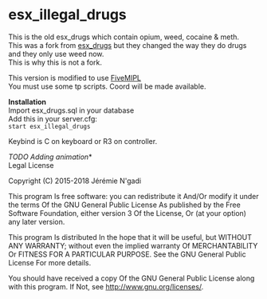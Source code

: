 # esx_illegal_drugs
This is the old esx_drugs which contain opium, weed, cocaine & meth.  
This was a fork from [esx_drugs](https://github.com/ESX-Org/esx_drugs) but they changed the way they do drugs and they only use weed now.  
This is why this is not a fork.  

This version is modified to use [FiveMIPL](https://github.com/XxFri3ndlyxX/fivem-ipl)   
You must use some tp scripts. Coord will be made available.  

**Installation**  
Import esx_drugs.sql in your database  
Add this in your server.cfg:  
```start esx_illegal_drugs```   

Keybind is C on keyboard or R3 on controller.   

**TODO* Adding animation**          
Legal
License

Copyright (C) 2015-2018 Jérémie N'gadi

This program Is free software: you can redistribute it And/Or modify it under the terms Of the GNU General Public License As published by the Free Software Foundation, either version 3 Of the License, Or (at your option) any later version.

This program Is distributed In the hope that it will be useful, but WITHOUT ANY WARRANTY; without even the implied warranty Of MERCHANTABILITY Or FITNESS FOR A PARTICULAR PURPOSE. See the GNU General Public License For more details.

You should have received a copy Of the GNU General Public License along with this program. If Not, see http://www.gnu.org/licenses/.
